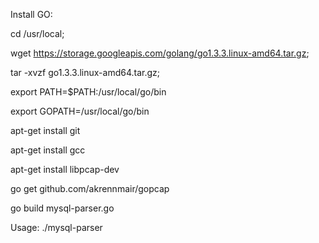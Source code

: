Install GO:

cd /usr/local;

wget https://storage.googleapis.com/golang/go1.3.3.linux-amd64.tar.gz;

tar -xvzf go1.3.3.linux-amd64.tar.gz;

export PATH=$PATH:/usr/local/go/bin

export GOPATH=/usr/local/go/bin

apt-get install git

apt-get install gcc

apt-get install libpcap-dev

go get github.com/akrennmair/gopcap

go build mysql-parser.go


Usage: ./mysql-parser
